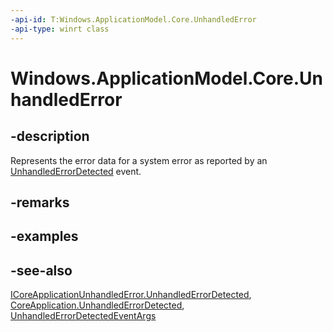 ```yaml
---
-api-id: T:Windows.ApplicationModel.Core.UnhandledError
-api-type: winrt class
---
```


<!-- Class syntax.
public class UnhandledError : Windows.ApplicationModel.Core.IUnhandledError
-->

# Windows.ApplicationModel.Core.UnhandledError

## -description
Represents the error data for a system error as reported by an [UnhandledErrorDetected](icoreapplicationunhandlederror_unhandlederrordetected.md) event.

## -remarks

## -examples

## -see-also
[ICoreApplicationUnhandledError.UnhandledErrorDetected](icoreapplicationunhandlederror_unhandlederrordetected.md), [CoreApplication.UnhandledErrorDetected](coreapplication_unhandlederrordetected.md), [UnhandledErrorDetectedEventArgs](unhandlederrordetectedeventargs.md)